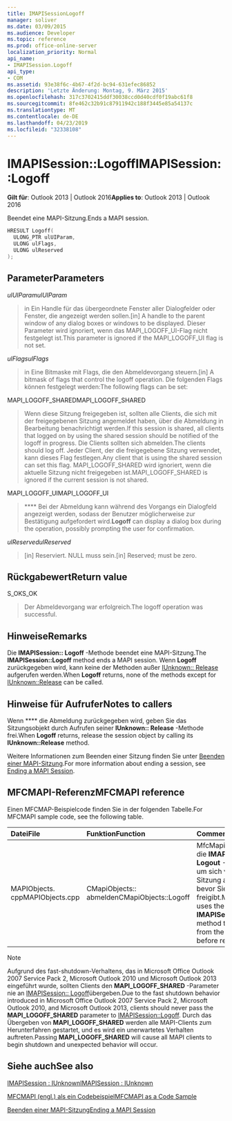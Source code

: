 ```yaml
---
title: IMAPISessionLogoff
manager: soliver
ms.date: 03/09/2015
ms.audience: Developer
ms.topic: reference
ms.prod: office-online-server
localization_priority: Normal
api_name:
- IMAPISession.Logoff
api_type:
- COM
ms.assetid: 93e38f6c-4b67-4f2d-bc94-631efec86852
description: 'Letzte Änderung: Montag, 9. März 2015'
ms.openlocfilehash: 317c3702415ddf30038ccd0d40cdf0f19abc61f8
ms.sourcegitcommit: 8fe462c32b91c87911942c188f3445e85a54137c
ms.translationtype: MT
ms.contentlocale: de-DE
ms.lasthandoff: 04/23/2019
ms.locfileid: "32338108"
---
```

# <a name="imapisessionlogoff"></a><span data-ttu-id="98a3a-103">IMAPISession::Logoff</span><span class="sxs-lookup"><span data-stu-id="98a3a-103">IMAPISession::Logoff</span></span>

  
  
<span data-ttu-id="98a3a-104">**Gilt für**: Outlook 2013 | Outlook 2016</span><span class="sxs-lookup"><span data-stu-id="98a3a-104">**Applies to**: Outlook 2013 | Outlook 2016</span></span> 
  
<span data-ttu-id="98a3a-105">Beendet eine MAPI-Sitzung.</span><span class="sxs-lookup"><span data-stu-id="98a3a-105">Ends a MAPI session.</span></span>
  
```cpp
HRESULT Logoff(
  ULONG_PTR ulUIParam,
  ULONG ulFlags,
  ULONG ulReserved
);
```

## <a name="parameters"></a><span data-ttu-id="98a3a-106">Parameter</span><span class="sxs-lookup"><span data-stu-id="98a3a-106">Parameters</span></span>

 <span data-ttu-id="98a3a-107">_ulUIParam_</span><span class="sxs-lookup"><span data-stu-id="98a3a-107">_ulUIParam_</span></span>
  
> <span data-ttu-id="98a3a-108">in Ein Handle für das übergeordnete Fenster aller Dialogfelder oder Fenster, die angezeigt werden sollen.</span><span class="sxs-lookup"><span data-stu-id="98a3a-108">[in] A handle to the parent window of any dialog boxes or windows to be displayed.</span></span> <span data-ttu-id="98a3a-109">Dieser Parameter wird ignoriert, wenn das MAPI_LOGOFF_UI-Flag nicht festgelegt ist.</span><span class="sxs-lookup"><span data-stu-id="98a3a-109">This parameter is ignored if the MAPI_LOGOFF_UI flag is not set.</span></span>
    
 <span data-ttu-id="98a3a-110">_ulFlags_</span><span class="sxs-lookup"><span data-stu-id="98a3a-110">_ulFlags_</span></span>
  
> <span data-ttu-id="98a3a-111">in Eine Bitmaske mit Flags, die den Abmeldevorgang steuern.</span><span class="sxs-lookup"><span data-stu-id="98a3a-111">[in] A bitmask of flags that control the logoff operation.</span></span> <span data-ttu-id="98a3a-112">Die folgenden Flags können festgelegt werden:</span><span class="sxs-lookup"><span data-stu-id="98a3a-112">The following flags can be set:</span></span>
    
<span data-ttu-id="98a3a-113">MAPI_LOGOFF_SHARED</span><span class="sxs-lookup"><span data-stu-id="98a3a-113">MAPI_LOGOFF_SHARED</span></span> 
  
> <span data-ttu-id="98a3a-114">Wenn diese Sitzung freigegeben ist, sollten alle Clients, die sich mit der freigegebenen Sitzung angemeldet haben, über die Abmeldung in Bearbeitung benachrichtigt werden.</span><span class="sxs-lookup"><span data-stu-id="98a3a-114">If this session is shared, all clients that logged on by using the shared session should be notified of the logoff in progress.</span></span> <span data-ttu-id="98a3a-115">Die Clients sollten sich abmelden.</span><span class="sxs-lookup"><span data-stu-id="98a3a-115">The clients should log off.</span></span> <span data-ttu-id="98a3a-116">Jeder Client, der die freigegebene Sitzung verwendet, kann dieses Flag festlegen.</span><span class="sxs-lookup"><span data-stu-id="98a3a-116">Any client that is using the shared session can set this flag.</span></span> <span data-ttu-id="98a3a-117">MAPI_LOGOFF_SHARED wird ignoriert, wenn die aktuelle Sitzung nicht freigegeben ist.</span><span class="sxs-lookup"><span data-stu-id="98a3a-117">MAPI_LOGOFF_SHARED is ignored if the current session is not shared.</span></span>
    
<span data-ttu-id="98a3a-118">MAPI_LOGOFF_UI</span><span class="sxs-lookup"><span data-stu-id="98a3a-118">MAPI_LOGOFF_UI</span></span> 
  
> <span data-ttu-id="98a3a-119">\*\*\*\* Bei der Abmeldung kann während des Vorgangs ein Dialogfeld angezeigt werden, sodass der Benutzer möglicherweise zur Bestätigung aufgefordert wird.</span><span class="sxs-lookup"><span data-stu-id="98a3a-119">**Logoff** can display a dialog box during the operation, possibly prompting the user for confirmation.</span></span> 
    
 <span data-ttu-id="98a3a-120">_ulReserved_</span><span class="sxs-lookup"><span data-stu-id="98a3a-120">_ulReserved_</span></span>
  
> <span data-ttu-id="98a3a-121">[in] Reserviert. NULL muss sein.</span><span class="sxs-lookup"><span data-stu-id="98a3a-121">[in] Reserved; must be zero.</span></span>
    
## <a name="return-value"></a><span data-ttu-id="98a3a-122">Rückgabewert</span><span class="sxs-lookup"><span data-stu-id="98a3a-122">Return value</span></span>

<span data-ttu-id="98a3a-123">S_OK</span><span class="sxs-lookup"><span data-stu-id="98a3a-123">S_OK</span></span> 
  
> <span data-ttu-id="98a3a-124">Der Abmeldevorgang war erfolgreich.</span><span class="sxs-lookup"><span data-stu-id="98a3a-124">The logoff operation was successful.</span></span>
    
## <a name="remarks"></a><span data-ttu-id="98a3a-125">Hinweise</span><span class="sxs-lookup"><span data-stu-id="98a3a-125">Remarks</span></span>

<span data-ttu-id="98a3a-126">Die **IMAPISession:: Logoff** -Methode beendet eine MAPI-Sitzung.</span><span class="sxs-lookup"><span data-stu-id="98a3a-126">The **IMAPISession::Logoff** method ends a MAPI session.</span></span> <span data-ttu-id="98a3a-127">Wenn **Logoff** zurückgegeben wird, kann keine der Methoden außer [IUnknown:: Release](https://msdn.microsoft.com/library/ms682317%28v=VS.85%29.aspx) aufgerufen werden.</span><span class="sxs-lookup"><span data-stu-id="98a3a-127">When **Logoff** returns, none of the methods except for [IUnknown::Release](https://msdn.microsoft.com/library/ms682317%28v=VS.85%29.aspx) can be called.</span></span> 
  
## <a name="notes-to-callers"></a><span data-ttu-id="98a3a-128">Hinweise für Aufrufer</span><span class="sxs-lookup"><span data-stu-id="98a3a-128">Notes to callers</span></span>

<span data-ttu-id="98a3a-129">Wenn \*\*\*\* die Abmeldung zurückgegeben wird, geben Sie das Sitzungsobjekt durch Aufrufen seiner **IUnknown:: Release** -Methode frei.</span><span class="sxs-lookup"><span data-stu-id="98a3a-129">When **Logoff** returns, release the session object by calling its **IUnknown::Release** method.</span></span> 
  
<span data-ttu-id="98a3a-130">Weitere Informationen zum Beenden einer Sitzung finden Sie unter [Beenden einer MAPI-Sitzung](ending-a-mapi-session.md).</span><span class="sxs-lookup"><span data-stu-id="98a3a-130">For more information about ending a session, see [Ending a MAPI Session](ending-a-mapi-session.md).</span></span>
  
## <a name="mfcmapi-reference"></a><span data-ttu-id="98a3a-131">MFCMAPI-Referenz</span><span class="sxs-lookup"><span data-stu-id="98a3a-131">MFCMAPI reference</span></span>

<span data-ttu-id="98a3a-132">Einen MFCMAP-Beispielcode finden Sie in der folgenden Tabelle.</span><span class="sxs-lookup"><span data-stu-id="98a3a-132">For MFCMAPI sample code, see the following table.</span></span>
  
|<span data-ttu-id="98a3a-133">**Datei**</span><span class="sxs-lookup"><span data-stu-id="98a3a-133">**File**</span></span>|<span data-ttu-id="98a3a-134">**Funktion**</span><span class="sxs-lookup"><span data-stu-id="98a3a-134">**Function**</span></span>|<span data-ttu-id="98a3a-135">**Comment**</span><span class="sxs-lookup"><span data-stu-id="98a3a-135">**Comment**</span></span>|
|:-----|:-----|:-----|
|<span data-ttu-id="98a3a-136">MAPIObjects. cpp</span><span class="sxs-lookup"><span data-stu-id="98a3a-136">MAPIObjects.cpp</span></span>  <br/> |<span data-ttu-id="98a3a-137">CMapiObjects:: abmelden</span><span class="sxs-lookup"><span data-stu-id="98a3a-137">CMapiObjects::Logoff</span></span>  <br/> |<span data-ttu-id="98a3a-138">MfcMapi verwendet die **IMAPISession:: Logout** -Methode, um sich von der Sitzung abzumelden, bevor Sie Sie freigibt.</span><span class="sxs-lookup"><span data-stu-id="98a3a-138">MFCMAPI uses the **IMAPISession::Logoff** method to log off from the session before releasing it.</span></span>  <br/> |
   
> [!NOTE]
> <span data-ttu-id="98a3a-139">Aufgrund des fast-shutdown-Verhaltens, das in Microsoft Office Outlook 2007 Service Pack 2, Microsoft Outlook 2010 und Microsoft Outlook 2013 eingeführt wurde, sollten Clients den **MAPI_LOGOFF_SHARED** -Parameter nie an [IMAPISession:: Logoff](imapisession-logoff.md)übergeben.</span><span class="sxs-lookup"><span data-stu-id="98a3a-139">Due to the fast shutdown behavior introduced in Microsoft Office Outlook 2007 Service Pack 2, Microsoft Outlook 2010, and Microsoft Outlook 2013, clients should never pass the **MAPI_LOGOFF_SHARED** parameter to [IMAPISession::Logoff](imapisession-logoff.md).</span></span> <span data-ttu-id="98a3a-140">Durch das Übergeben von **MAPI_LOGOFF_SHARED** werden alle MAPI-Clients zum Herunterfahren gestartet, und es wird ein unerwartetes Verhalten auftreten.</span><span class="sxs-lookup"><span data-stu-id="98a3a-140">Passing **MAPI_LOGOFF_SHARED** will cause all MAPI clients to begin shutdown and unexpected behavior will occur.</span></span> 
  
## <a name="see-also"></a><span data-ttu-id="98a3a-141">Siehe auch</span><span class="sxs-lookup"><span data-stu-id="98a3a-141">See also</span></span>



[<span data-ttu-id="98a3a-142">IMAPISession : IUnknown</span><span class="sxs-lookup"><span data-stu-id="98a3a-142">IMAPISession : IUnknown</span></span>](imapisessioniunknown.md)


[<span data-ttu-id="98a3a-143">MFCMAPI (engl.) als ein Codebeispiel</span><span class="sxs-lookup"><span data-stu-id="98a3a-143">MFCMAPI as a Code Sample</span></span>](mfcmapi-as-a-code-sample.md)
  
[<span data-ttu-id="98a3a-144">Beenden einer MAPI-Sitzung</span><span class="sxs-lookup"><span data-stu-id="98a3a-144">Ending a MAPI Session</span></span>](ending-a-mapi-session.md)

